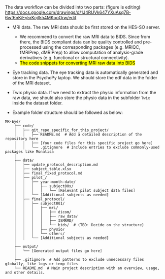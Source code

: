 The data workflow can be divided into two parts: (figure is editing)
https://docs.google.com/drawings/d/1J4RUVk647YXuAsq7B-6wf6nKiEy5rKnjl5h4MKooOrw/edit

- MRI data. The raw MRI data should be first stored on the HES-SO server. 
    - We recommend to convert the raw MRI data to BIDS. Since from there, the BIDS compliant data can be quality controlled and pre-processed using the corresponding packages (e.g. MRIQC, fMRIPrep, dMRIPrep) to allow computation of analysis-grade derivatives (e.g. functional or structural connectivity). 
    - <mark> The code snippets for converting MRI raw data into BIDS</mark>
- Eye tracking data. The eye tracking data is automatically generated and store in the PsychoPy laptop. We should store the edf data in the folder of the MRI dataset.

- Twix physio data. If we need to extract the physio information from the raw data, we should also store the physio data in the subfolder `Twix` inside the dataset folder.
  
- Example folder structure should be followed as below:

```
MR-Eye/
    ├── code/
    │   ├── git_repo_specific_for_this_project/
    │   │   ├── README.md  # Add a detailed description of the repository here
    │   │   ├── [Your code files for this specific project go here]
    │   │   └── .gitignore  # Include entries to exclude commonly-used packages like Monalisa
    │
    ├── data/
    │   ├── update_protocol_description.md
    │   ├── subject_table.xlsx
    │   ├── final_fixed_protocol.md
    │   ├── pilot_/
    │   │   ├── year-month-date/
    │   │   │   ├── subject00x/
    │   │   │   │   └── [Relevant pilot subject data files]
    │   │   └── [Additional subjects as needed]
    │   ├── final_protocol/
    │   │   ├── subject001/
    │   │   │   ├── mri/
    │   │   │   │   ├── dicom/
    │   │   │   │   ├── raw_data/
    │   │   │   │   ├── ISMRMD/
    │   │   │   │   └── bids/  # (TBD: Decide on the structure)
    │   │   │   ├── physio/
    │   │   │   └── others/
    │   │   └── [Additional subjects as needed]
    │
    ├── output/
    │   └── [Generated output files go here]
    │
    ├── .gitignore  # Add patterns to exclude unnecessary files globally, like logs or temp files
    └── README.md  # Main project description with an overview, usage, and other details.

```